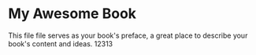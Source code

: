 # My Awesome Book

This file file serves as your book's preface, a great place to describe your book's content and ideas. 12313

